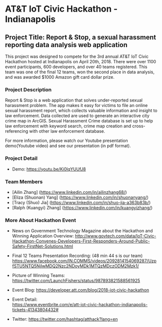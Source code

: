 # AT&T IoT Civic Hackathon - Indianapolis
## Project Title: Report & Stop, a sexual harassment reporting data analysis web application
This project was designed to compete for the 3rd annual AT&T IoT Civic Hackathon hosted at Indianapolis on April 20th, 2018. There were over 1100 event participants, 600 developers, and over 40 teams registered. This team was one of the final 12 teams, won the second place in data analysis, and was awarded $1000 Amazon gift card dollar prize.

### Project Description

Report & Stop is a web application that solves under-reported sexual harassment problem. The app makes it easy for victims to file an online sexual harassment report, which collects valuable information and insight to law enforcement. Data collected are used to generate an interactive city crime map in ArcGIS. Sexual Harassment Crime database is set up to help law enforcement with keyword search, crime map creation and cross-referencing with other law enforcement database.

For more information, please watch our Youtube presentation demo(Youtube video) and see our presentation (in pdf format).

### Project Detail
- Demo: https://youtu.be/Ki0lqYUUfJ8

### Team Members
- [Ailin Zhang] (https://www.linkedin.com/in/ailinzhang68/)
- [Eliza (Shuonan) Yang] (https://www.linkedin.com/in/shuonanyang/)
- [Tracy (Shuo) Jia] (https://www.linkedin.com/in/shuo-jia-a363b83b/)
- [Ralph (Kuangyi) Zhang] (https://www.linkedin.com/in/kuangyizhang/)

### More About Hackathon Event
- News on Government Technology Magazine about the Hackathon and Winning Application Overview:
  http://www.govtech.com/data/IoT-Civic-Hackathon-Convenes-Developers-First-Responders-Around-Public-Safety-FirstNet-Solutions.html
  
- Final 12 Teams Presentation Recording: (48 min 44 s is our team)
  https://www.facebook.com/IN.COMMS/videos/2092814154069287/UzpfSTU5NTQ5NjIwMDQ2Nzc2NDoyMDk1MTQzMDczODM2Mzk1/
  
- Picture of Winning Teams: 
  https://twitter.com/LaunchFishers/status/987893821588561925

- Event Blog: 
  https://developer.att.com/blog/2018-iot-civic-hackathon
  
- Event Detail:  
  https://www.eventbrite.com/e/att-iot-civic-hackathon-indianapolis-tickets-41343804432#
  
- Twitter: 
  https://twitter.com/hashtag/atthack?lang=en

